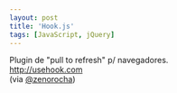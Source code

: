 ```yaml
---
layout: post
title: 'Hook.js'
tags: [JavaScript, jQuery]
---
```


Plugin de "pull to refresh" p/ navegadores.<br>
<http://usehook.com><br>
(via [@zenorocha](https://twitter.com/zenorocha/status/340158384970010625))
